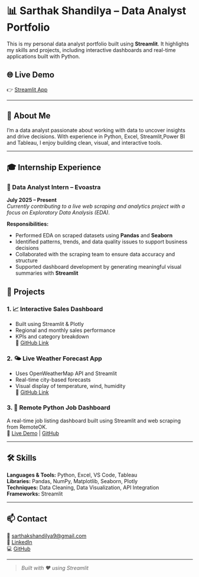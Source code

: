 # 📊 Sarthak Shandilya – Data Analyst Portfolio

This is my personal data analyst portfolio built using **Streamlit**. It highlights my skills and projects, including interactive dashboards and real-time applications built with Python.

## 🌐 Live Demo
👉 [Streamlit App](https://sarthak-portfolio.streamlit.app) 

---

## 📌 About Me

I’m a data analyst passionate about working with data to uncover insights and drive decisions. With experience in Python, Excel, Streamlit,Power BI and Tableau, I enjoy building clean, visual, and interactive tools.

---

## 🎓 Internship Experience

### 📌 Data Analyst Intern – Evoastra  
**July 2025 – Present**  
*Currently contributing to a live web scraping and analytics project with a focus on Exploratory Data Analysis (EDA).*

**Responsibilities:**
- Performed EDA on scraped datasets using **Pandas** and **Seaborn**  
- Identified patterns, trends, and data quality issues to support business decisions  
- Collaborated with the scraping team to ensure data accuracy and structure  
- Supported dashboard development by generating meaningful visual summaries with **Streamlit**


## 🧠 Projects

### 1. 📈 Interactive Sales Dashboard  
- Built using Streamlit & Plotly  
- Regional and monthly sales performance  
- KPIs and category breakdown  
🔗 [GitHub Link](https://github.com/sarthxk20)

### 2. 🌤️ Live Weather Forecast App  
- Uses OpenWeatherMap API and Streamlit  
- Real-time city-based forecasts  
- Visual display of temperature, wind, humidity  
🔗 [GitHub Link](https://github.com/sarthxk20)

### 3. 🧭 Remote Python Job Dashboard
A real-time job listing dashboard built using Streamlit and web scraping from RemoteOK.  
🔗 [Live Demo](https://jobdash.streamlit.app) | [GitHub](https://github.com/sarthxk20/jobdash)


---

## 🛠️ Skills

**Languages & Tools:** Python, Excel, VS Code, Tableau  
**Libraries:** Pandas, NumPy, Matplotlib, Seaborn, Plotly  
**Techniques:** Data Cleaning, Data Visualization, API Integration  
**Frameworks:** Streamlit

---

## 📫 Contact

📧 sarthakshandilya9@gmail.com  
🔗 [LinkedIn](https://linkedin.com/in/sarthxk20)  
💻 [GitHub](https://github.com/sarthxk20)

---

> *Built with ❤️ using Streamlit*
